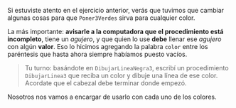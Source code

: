 Si estuviste atento en el ejercicio anterior, verás que tuvimos que cambiar algunas cosas para que `Poner3Verdes` sirva para cualquier color.

La más importante: **avisarle a la computadora que el procedimiento está incompleto**, tiene un _agujero_, y que quien lo use **debe** llenar ese _agujero_ con algún **valor**. Eso lo hicimos agregando la palabra `color` entre los paréntesis que hasta ahora siempre habíamos puesto vacíos.

> Tu turno: basándote en `DibujarLineaNegra3`, escribí un procedimiento `DibujarLinea3` que reciba un color y dibuje una línea de ese color. Acordate que el cabezal debe terminar donde empezó.

Nosotros nos vamos a encargar de usarlo con cada uno de los colores.